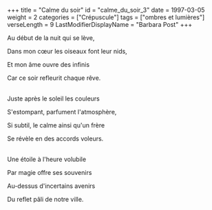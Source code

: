 +++
title = "Calme du soir"
id = "calme_du_soir_3"
date = 1997-03-05
weight = 2
categories = ["Crépuscule"]
tags = ["ombres et lumières"]
verseLength = 9
LastModifierDisplayName = "Barbara Post"
+++

Au début de la nuit qui se lève,

Dans mon cœur les oiseaux font leur nids,

Et mon âme ouvre des infinis

Car ce soir refleurit chaque rêve.

 \
Juste après le soleil les couleurs

S'estompant, parfument l'atmosphère,

Si subtil, le calme ainsi qu'un frère

Se révèle en des accords voleurs.

 \
Une étoile à l'heure volubile

Par magie offre ses souvenirs

Au-dessus d'incertains avenirs

Du reflet pâli de notre ville.
